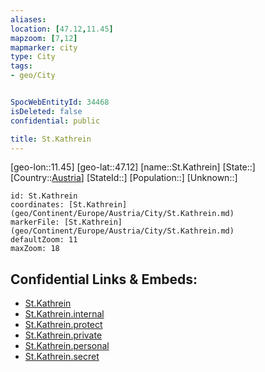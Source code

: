 ```yaml
---
aliases: 
location: [47.12,11.45]
mapzoom: [7,12] 
mapmarker: city 
type: City
tags:
- geo/City


SpocWebEntityId: 34468
isDeleted: false
confidential: public

title: St.Kathrein
---
```

[geo-lon::11.45]
[geo-lat::47.12]
[name::St.Kathrein]
[State::]
[Country::[Austria](geo/Continent/Europe/Austria.md)]
[StateId::]
[Population::]
[Unknown::]


```leaflet
id: St.Kathrein
coordinates: [St.Kathrein](geo/Continent/Europe/Austria/City/St.Kathrein.md)
markerFile: [St.Kathrein](geo/Continent/Europe/Austria/City/St.Kathrein.md)
defaultZoom: 11 
maxZoom: 18
```


## Confidential Links & Embeds: 
- [St.Kathrein](../../../../../../_public/geo/Continent/Europe/Austria/City/St.Kathrein.md) 
- [St.Kathrein.internal](../../../../../../_internal/geo/Continent/Europe/Austria/City/St.Kathrein.internal.md) 
- [St.Kathrein.protect](../../../../../../_protect/geo/Continent/Europe/Austria/City/St.Kathrein.protect.md) 
- [St.Kathrein.private](../../../../../../_private/geo/Continent/Europe/Austria/City/St.Kathrein.private.md) 
- [St.Kathrein.personal](../../../../../../_personal/geo/Continent/Europe/Austria/City/St.Kathrein.personal.md) 
- [St.Kathrein.secret](../../../../../../_secret/geo/Continent/Europe/Austria/City/St.Kathrein.secret.md) 
